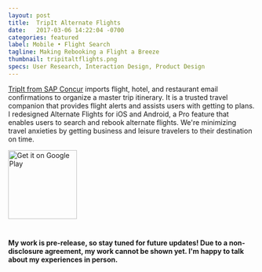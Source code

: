```yaml
---
layout: post
title:  TripIt Alternate Flights
date:   2017-03-06 14:22:04 -0700
categories: featured
label: Mobile • Flight Search
tagline: Making Rebooking a Flight a Breeze
thumbnail: tripitaltflights.png
specs: User Research, Interaction Design, Product Design
---
```

<section class="project-body">
<p>
<div class="post-summary">
	<a href="http://tripit.com" target="_blank">TripIt from SAP Concur</a> imports flight, hotel, and restaurant email confirmations to organize a master trip itinerary. It is a trusted travel companion that provides flight alerts and assists users with getting to plans. I redesigned Alternate Flights for iOS and Android, a Pro feature that enables users to search and rebook alternate flights. We're minimizing travel anxieties by getting business and leisure travelers to their destination on time.
</div>
</p>
</section>

<div class="img-section row">
	<div class="col-md-6 col-xs-12">
		<a href='https://play.google.com/store/apps/details?id=com.tripit&hl=en&pcampaignid=MKT-Other-global-all-co-prtnr-py-PartBadge-Mar2515-1' target="_blank"><img style="width:140px" alt='Get it on Google Play' src='https://play.google.com/intl/en_us/badges/images/generic/en_badge_web_generic.png'></a>
	</div>
	<div class="col-md-6 col-xs-12">
		<a href="https://itunes.apple.com/us/app/tripit-travel-organizer/id311035142?mt=8" style="display:inline-block;overflow:hidden;background:url(//linkmaker.itunes.apple.com/assets/shared/badges/en-us/appstore-lrg.svg) no-repeat;width:135px;height:40px;background-size:contain;" target="_blank"></a>
	</div>
</div>
<section class="project-body">
<b>My work is pre-release, so stay tuned for future updates! Due to a non-disclosure agreement, my work cannot be shown yet. I'm happy to talk about my experiences in person.</b>
</section>